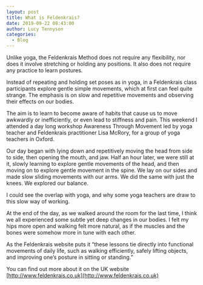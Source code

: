 ```yaml
---
layout: post
title: What is Feldenkrais?
date: 2019-09-22 08:43:00
author: Lucy Tennyson
categories:
  - Blog
---
```


Unlike yoga, the Feldenkrais Method does not require any flexibility, nor does it involve stretching or holding any positions. It also does not require any practice to learn postures.

Instead of repeating and holding set poses as in yoga, in a Feldenkrais class participants explore gentle simple movements, which at first can feel quite strange. The emphasis is on slow and repetitive movements and observing their effects on our bodies.

The aim is to learn to become aware of habits that cause us to move awkwardly or inefficiently, or even lead to stiffness and pain. This weekend I attended a day long workshop Awareness Through Movement led by yoga teacher and Feldenkrais practitioner Lisa McRory, for a group of yoga teachers in Oxford.

Our day began with lying down and repetitively moving the head from side to side, then opening the mouth, and jaw. Half an hour later, we were still at it, slowly learning to explore gentle movements of the head, and then moving on to explore gentle movement in the spine. We lay on our sides and made slow sliding movements with our arms. We did the same with just the knees. We explored our balance.

I could see the overlap with yoga, and why some yoga teachers are draw to this slow way of working.

At the end of the day, as we walked around the room for the last time, I think we all experienced some subtle yet deep changes in our bodies. I felt my hips more open and walking felt more natural, as if the muscles and the bones were somehow more in tune with each other.

As the Feldenkrais website puts it “these lessons tie directly into functional movements of daily life, such as walking efficiently, safely lifting objects, and improving one’s posture in sitting or standing.”

You can find out more about it on the UK website [http://www.feldenkrais.co.uk](http://www.feldenkrais.co.uk)